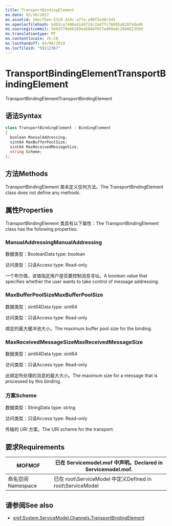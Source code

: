 ```yaml
---
title: TransportBindingElement
ms.date: 03/30/2017
ms.assetid: 54ecfbee-53c0-410c-a7fa-a98f2e40c545
ms.openlocfilehash: bdb5ca7400a41dd724c2ad7fc76695a82874ded6
ms.sourcegitcommit: 5b6d778ebb269ee6684fb57ad69a8c28b06235b9
ms.translationtype: MT
ms.contentlocale: zh-CN
ms.lasthandoff: 04/08/2019
ms.locfileid: "59112367"
---
```

# <a name="transportbindingelement"></a><span data-ttu-id="9712a-102">TransportBindingElement</span><span class="sxs-lookup"><span data-stu-id="9712a-102">TransportBindingElement</span></span>
<span data-ttu-id="9712a-103">TransportBindingElement</span><span class="sxs-lookup"><span data-stu-id="9712a-103">TransportBindingElement</span></span>  
  
## <a name="syntax"></a><span data-ttu-id="9712a-104">语法</span><span class="sxs-lookup"><span data-stu-id="9712a-104">Syntax</span></span>  
  
```csharp
class TransportBindingElement : BindingElement  
{  
  boolean ManualAddressing;  
  sint64 MaxBufferPoolSize;  
  sint64 MaxReceivedMessageSize;  
  string Scheme;  
};  
```  
  
## <a name="methods"></a><span data-ttu-id="9712a-105">方法</span><span class="sxs-lookup"><span data-stu-id="9712a-105">Methods</span></span>  
 <span data-ttu-id="9712a-106">TransportBindingElement 类未定义任何方法。</span><span class="sxs-lookup"><span data-stu-id="9712a-106">The TransportBindingElement class does not define any methods.</span></span>  
  
## <a name="properties"></a><span data-ttu-id="9712a-107">属性</span><span class="sxs-lookup"><span data-stu-id="9712a-107">Properties</span></span>  
 <span data-ttu-id="9712a-108">TransportBindingElement 类具有以下属性：</span><span class="sxs-lookup"><span data-stu-id="9712a-108">The TransportBindingElement class has the following properties:</span></span>  
  
### <a name="manualaddressing"></a><span data-ttu-id="9712a-109">ManualAddressing</span><span class="sxs-lookup"><span data-stu-id="9712a-109">ManualAddressing</span></span>  
 <span data-ttu-id="9712a-110">数据类型：Boolean</span><span class="sxs-lookup"><span data-stu-id="9712a-110">Data type: boolean</span></span>  
  
 <span data-ttu-id="9712a-111">访问类型：只读</span><span class="sxs-lookup"><span data-stu-id="9712a-111">Access type: Read-only</span></span>  
  
 <span data-ttu-id="9712a-112">一个布尔值，该值指定用户是否要控制消息寻址。</span><span class="sxs-lookup"><span data-stu-id="9712a-112">A boolean value that specifies whether the user wants to take control of message addressing.</span></span>  
  
### <a name="maxbufferpoolsize"></a><span data-ttu-id="9712a-113">MaxBufferPoolSize</span><span class="sxs-lookup"><span data-stu-id="9712a-113">MaxBufferPoolSize</span></span>  
 <span data-ttu-id="9712a-114">数据类型：sint64</span><span class="sxs-lookup"><span data-stu-id="9712a-114">Data type: sint64</span></span>  
  
 <span data-ttu-id="9712a-115">访问类型：只读</span><span class="sxs-lookup"><span data-stu-id="9712a-115">Access type: Read-only</span></span>  
  
 <span data-ttu-id="9712a-116">绑定的最大缓冲池大小。</span><span class="sxs-lookup"><span data-stu-id="9712a-116">The maximum buffer pool size for the binding.</span></span>  
  
### <a name="maxreceivedmessagesize"></a><span data-ttu-id="9712a-117">MaxReceivedMessageSize</span><span class="sxs-lookup"><span data-stu-id="9712a-117">MaxReceivedMessageSize</span></span>  
 <span data-ttu-id="9712a-118">数据类型：sint64</span><span class="sxs-lookup"><span data-stu-id="9712a-118">Data type: sint64</span></span>  
  
 <span data-ttu-id="9712a-119">访问类型：只读</span><span class="sxs-lookup"><span data-stu-id="9712a-119">Access type: Read-only</span></span>  
  
 <span data-ttu-id="9712a-120">此绑定所处理的消息的最大大小。</span><span class="sxs-lookup"><span data-stu-id="9712a-120">The maximum size for a message that is processed by this binding.</span></span>  
  
### <a name="scheme"></a><span data-ttu-id="9712a-121">方案</span><span class="sxs-lookup"><span data-stu-id="9712a-121">Scheme</span></span>  
 <span data-ttu-id="9712a-122">数据类型：String</span><span class="sxs-lookup"><span data-stu-id="9712a-122">Data type: string</span></span>  
  
 <span data-ttu-id="9712a-123">访问类型：只读</span><span class="sxs-lookup"><span data-stu-id="9712a-123">Access type: Read-only</span></span>  
  
 <span data-ttu-id="9712a-124">传输的 URI 方案。</span><span class="sxs-lookup"><span data-stu-id="9712a-124">The URI scheme for the transport.</span></span>  
  
## <a name="requirements"></a><span data-ttu-id="9712a-125">要求</span><span class="sxs-lookup"><span data-stu-id="9712a-125">Requirements</span></span>  
  
|<span data-ttu-id="9712a-126">MOF</span><span class="sxs-lookup"><span data-stu-id="9712a-126">MOF</span></span>|<span data-ttu-id="9712a-127">已在 Servicemodel.mof 中声明。</span><span class="sxs-lookup"><span data-stu-id="9712a-127">Declared in Servicemodel.mof.</span></span>|  
|---------|-----------------------------------|  
|<span data-ttu-id="9712a-128">命名空间</span><span class="sxs-lookup"><span data-stu-id="9712a-128">Namespace</span></span>|<span data-ttu-id="9712a-129">已在 root\ServiceModel 中定义</span><span class="sxs-lookup"><span data-stu-id="9712a-129">Defined in root\ServiceModel</span></span>|  
  
## <a name="see-also"></a><span data-ttu-id="9712a-130">请参阅</span><span class="sxs-lookup"><span data-stu-id="9712a-130">See also</span></span>

- <xref:System.ServiceModel.Channels.TransportBindingElement>
